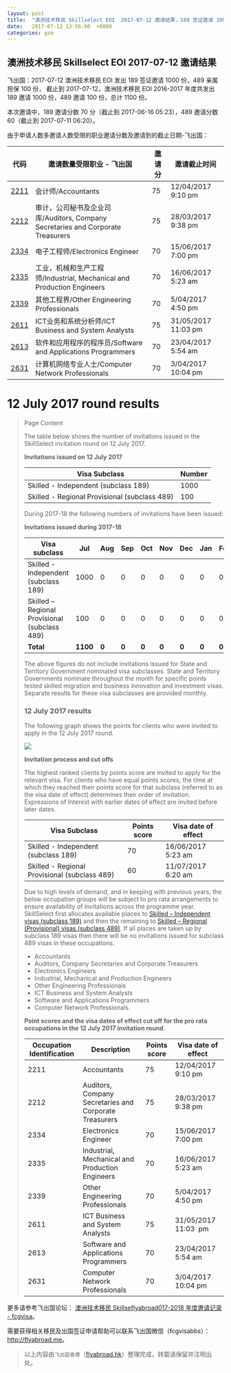 ```yaml
---
layout: post
title:  "澳洲技术移民 Skillselect EOI  2017-07-12 邀请结果，189 签证邀请 1000 份，489 亲属担保 100 份"
date:   2017-07-12 13:56:00  +0800
categories: gsm
---
```


## 澳洲技术移民 Skillselect EOI  2017-07-12 邀请结果

飞出国：2017-07-12 澳洲技术移民 EOI 发出 189 签证邀请 1000 份，489 亲属担保 100 份，
截止到 2017-07-12，澳洲技术移民 EOI 2016-2017 年度共发出 189 邀请 1000 份，489 邀请 100 份，总计 1100 份。

本次邀请中，189 邀请分数 70 分（截止到 2017-06-16 05:23），489 邀请分数 60（截止到 2017-07-11 06:20）。

由于申请人数多邀请人数受限的职业邀请分数及邀请到的截止日期-飞出国：

代码 | 邀请数量受限职业 - 飞出国 | 邀请分 | 邀请截止时间
---- | ----------------------- | ----- | -----------
[2211] | 会计师/Accountants | 75 | 12/04/2017 9:10 pm
[2212] | 审计，公司秘书及企业司库/Auditors, Company Secretaries and Corporate Treasurers | 75 | 28/03/2017 9:38 pm
[2334] | 电子工程师/Electronics Engineer | 70 | 15/06/2017 7:00 pm
[2335] | 工业，机械和生产工程师/Industrial, Mechanical and Production Engineers | 70 | 16/06/2017 5:23 am
[2339] | 其他工程界/Other Engineering Professionals | 70 | 5/04/2017 4:50 pm
[2611] | ICT业务和系统分析师/ICT Business and System Analysts | 75 | 31/05/2017  11:03 pm
[2613] | 软件和应用程序的程序员/Software and Applications Programmers | 70 | 23/04/2017 5:54 am
[2631] | 计算机网络专业人士/Computer Network Professionals | 70 | 3/04/2017 10:04 pm

# 12 July 2017 round results
> <!--Page content-->
> Page Content
> 
> ​​​​​​​​​​The table below shows the number of invitations issued in the SkillSelect invitation round on&nbsp;12 July 2017.
> 
> **Invitations issued on&nbsp;12 July 2017**
> 
> | Visa Subclass | Number |
> | --- | --- |
> | Skilled - Independent (subclass 189) | 1000 |
> | Skilled - Regional Provisional (subclass 489) | 100 |
> 
> During 2017-18 the following numbers of invitations have been issued:
> 
> **Invitations issued during 2017-18**
> 
> | Visa subclass | Jul | Aug | Sep | Oct | Nov | Dec | Jan | Feb | Mar | Apr | May | June | Total |
> | --- | --- | --- | --- | --- | --- | --- | --- | --- | --- | --- | --- | --- | --- |
> | Skilled - Independent (subclass 189) | 1000 | 0 | 0 | 0 | 0 | 0 | 0 | 0 | 0 | 0 | 0 | 0   | 1000 |
> | Skilled – Regional Provisional (subclass 489) | 100 | 0 | 0 | 0 | 0 | 0 | 0 | 0 | 0 | 0 | 0 | 0 | 100   |
> | **Total** | **1100** | **0** | **0** | **0** | **0** | **0** | **0** | **0** | **0** | **0** | **0** | **0** | **1100** |
> 
> The above figures do not include invitations issued for State and Territory Government nominated visa subclasses. State and Territory Governments nominate throughout the month for specific points tested skilled migration and business innovation and investment visas. Separate results for these visa subclasses are provided monthly.
> 
> ### 12 July 2017 results
> 
> The following graph shows the points for clients who were invited to apply in the&nbsp;12 July 2017 round.  
>   
>  ![](https://www.border.gov.au/WorkinginAustralia/PublishingImages/12july2017.jpg)
> 
> **Invitation process and cut offs**
> 
> The highest ranked clients by points score are invited to apply for the relevant visa. For clients who have equal points scores, the time at which they reached their points score for that subclass (referred to as the visa date of effect) determines their order of invitation. Expressions of Interest with earlier dates of effect are invited before later dates.
> 
> | Visa Subclass | Points score | Visa date of effect |
> | --- | --- | --- |
> | Skilled - Independent (subclass 189) | 70 | 16/06/2017 5:23 am |
> | Skilled - Regional Provisional (subclass 489) | 60 | 11/07/2017 6:20 am |
> 
> Due to high levels of demand, and in keeping with previous years, the below occupation groups will be subject to pro rata arrangements to ensure availability of invitations across the programme year. SkillSelect first allocates available places to 
 [Skilled – Independent visas (subclass 189)](/Trav/Visa-1/189-) and then the remaining to 
 [Skilled – Regional (Provisional) visas (subclass 489)](/Trav/Visa-1/489-). If all places are taken up by subclass 189 visas then there will be no invitations issued for subclass 489 visas in these occupations.
> 
> - Accountants
> - Auditors, Company Secretaries and Corporate Treasurers
> - Electronics Engineers
> - Industrial, Mechanical and Production Engineers
> - Other Engineering Professionals
> - ICT Business and System Analysts
> - Software and Applications Programmers
> - Computer Network Professionals.
> 
> **Point scores and the visa dates of effect cut off for the pro rata occupations in the 12 July 2017 invitation round**.
> 
> | Occupation Identification | Description | Points score | Visa date of effect |
> | --- | --- | --- | --- |
> | 2211 | Accountants | 75 | 12/04/2017&nbsp; 9:10 pm |
> | 2212 | Auditors, Company Secretaries and Corporate Treasurers | 75 | 28/03/2017&nbsp; 9:38 pm |
> | 2334 | Electronics Engineer | 70 | 15/06/2017&nbsp; 7:00 pm |
> | 2335 | Industrial, Mechanical and Production Engineers | 70 | 16/06/2017&nbsp; 5:23 am |
> | 2339 | Other Engineering Professionals | 70 | 5/04/2017&nbsp; 4:50 pm |
> | 2611 | ICT Business and ​System Analysts | 75 | 31/05/2017 11:03 &nbsp;pm |
> | 2613 | Software and Applications Programmers | 70 | 23/04/2017&nbsp; 5:54 am |
> | 2631 | Computer Network Professionals | 70 | 3/04/2017&nbsp; 10:04 pm |
> 

更多请参考飞出国论坛： [澳洲技术移民 Skillseflyabroad017-2018 年度邀请记录 - fcgvisa](http://bbs.fcgvisa.com/t/skillselect-eoi-2017-2018/24327)。

需要获得相关移民及出国签证申请帮助可以联系飞出国微信（fcgvisabbs）： <a href="http://flyabroad.me/contact" target="_blank">http://flyabroad.me</a>。

> 以上内容由`飞出国香港`（<a href="http://flyabroad.hk/" target="_blank">flyabroad.hk</a>）整理完成，转载请保留并注明出处。


[2211]: http://bbs.fcgvisa.com/t/flyabroad/7058
[2212]: http://bbs.fcgvisa.com/t/flyabroad/7059
[2334]: http://bbs.fcgvisa.com/t/flyabroad/7089
[2335]: http://bbs.fcgvisa.com/t/flyabroad/7090
[2339]: http://bbs.fcgvisa.com/t/flyabroad/7092
[2611]: http://bbs.fcgvisa.com/t/flyabroad/7133
[2613]: http://bbs.fcgvisa.com/t/flyabroad/7134
[2631]: http://bbs.fcgvisa.com/t/flyabroad/7136

